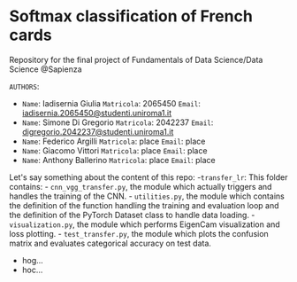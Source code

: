 # Softmax classification of French cards
Repository for the final project of Fundamentals of Data Science/Data Science @Sapienza

`AUTHORS`:

- `Name`: Iadisernia Giulia `Matricola`: 2065450 `Email`: iadisernia.2065450@studenti.uniroma1.it <br>
- `Name`: Simone Di Gregorio `Matricola`: 2042237 `Email`: digregorio.2042237@studenti.uniroma1.it<br>
- `Name`: Federico Argilli `Matricola`: place `Email`: place <br>
- `Name`: Giacomo Vittori `Matricola`: place `Email`: place <br>
- `Name`: Anthony Ballerino `Matricola`: place `Email`: place <br>

Let's say something about the content of this repo: 
-`transfer_lr`: This folder contains:
    - `cnn_vgg_transfer.py`, the module which actually triggers and handles the training of the CNN.
    - `utilities.py`, the module which contains the definition of the function handling the training and evaluation loop and the definition of the PyTorch Dataset class to handle data loading. 
    - `visualization.py`, the module which performs EigenCam visualization and loss plotting. 
    - `test_transfer.py`, the module which plots the confusion matrix and evaluates categorical accuracy on test data. 
- hog...
- hoc...


